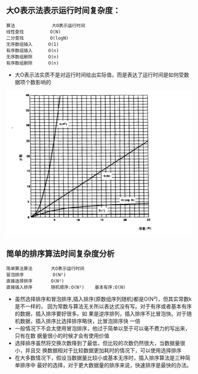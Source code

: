 ## 大O表示法表示运行时间复杂度：
    算法              大O表示运行时间
    线性查找          O(N)
    二分查找          O(logN)
    无序数组插入      O(1)      
    有序数组插入      O(n)
    无序数组删除      O(n)
    有序数组删除      O(n)
- 大O表示法实质不是对运行时间给出实际值，而是表达了运行时间是如何受数据项个数影响的

![大O时间概念图](https://github.com/mbyygroup/Algorithm/blob/master/src/main/resources/static/O_time.png)

## 简单的排序算法时间复杂度分析
    简单算法算法       大O表示运行时间
    冒泡排序           O(N²)
    直接选择排序       O(N²)
    直接插入排序       随机顺序:O(N²)    基本有序:O(N)
    

- 虽然选择排序和冒泡排序,插入排序(原数组序列随机)都是O(N²)，但其实常数k是不一样的，
因为常数与算法无关所以表达式没有写。对于有序或者基本有序的数据，插入排序要好很多。如
果是逆序排列，插入排序不比冒泡快。对于随机数据，插入排序比选择排序略快，比冒泡排序快
一倍
- 一般情况下不会太使用冒泡排序，他过于简单以至于可以毫不费力的写出来，只有在数
据量很小的时候才会有使用价值
- 选择排序虽然将交换次数降到了最低，但比较的次数仍然很大，当数据量很小，并且交
换数据相对于比较数据更加耗时的情况下，可以使用选择排序
- 在大多数情况下，假设当数据量比较小或基本无序时，插入排序算法是三种简单排序中
最好的选择，对于更大数据量的排序来说，快速排序是最快的办法。
